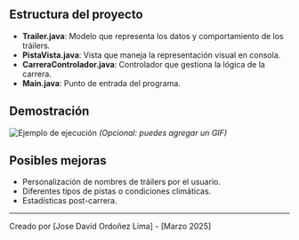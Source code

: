 
## Estructura del proyecto
- **Trailer.java**: Modelo que representa los datos y comportamiento de los tráilers.
- **PistaVista.java**: Vista que maneja la representación visual en consola.
- **CarreraControlador.java**: Controlador que gestiona la lógica de la carrera.
- **Main.java**: Punto de entrada del programa.

## Demostración
![Ejemplo de ejecución](ruta-a-captura-de-pantalla.gif) *(Opcional: puedes agregar un GIF)*

## Posibles mejoras
- Personalización de nombres de tráilers por el usuario.
- Diferentes tipos de pistas o condiciones climáticas.
- Estadísticas post-carrera.

---
Creado por [Jose David Ordoñez Lima] - [Marzo 2025]
